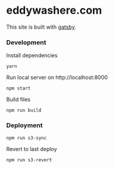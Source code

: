 # eddywashere.com

This site is built with [gatsby](https://www.gatsbyjs.org/).

### Development

Install dependencies

```
yarn
```

Run local server on http://localhost:8000

```
npm start
```

Build files

```
npm run build
```

### Deployment

```
npm run s3-sync
```

Revert to last deploy

```
npm run s3-revert
```
